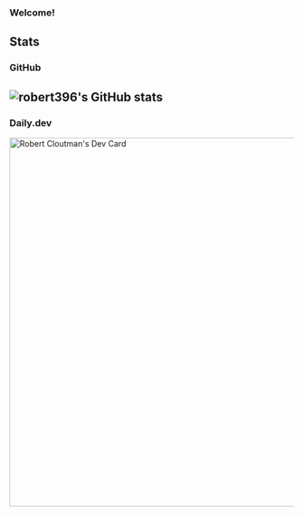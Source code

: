 ### Welcome!

## Stats
### GitHub
![robert396's GitHub stats](https://github-readme-stats.vercel.app/api?username=robert396&show_icons=true&theme=dracula)
---
### Daily.dev
<a href="https://app.daily.dev/robertcloutman"><img src="https://api.daily.dev/devcards/v2/IcBp8tlUnu3Hj8KtIiQEQ.png?r=sos&type=wide" width="652" alt="Robert Cloutman's Dev Card"/></a>
